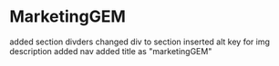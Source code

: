 # MarketingGEM
added section divders 
changed div to section
inserted alt key for img description
added nav 
added title as "marketingGEM"

